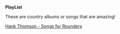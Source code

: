 **PlayList**

These are country albums or songs that are amazing!

[Hank Thomson - Songs for Rounders](https://open.spotify.com/album/7bnOL3lPlYKyEiRm8xkyAX?si=0jc5RvjBToKN2b3gCkKiYw)
